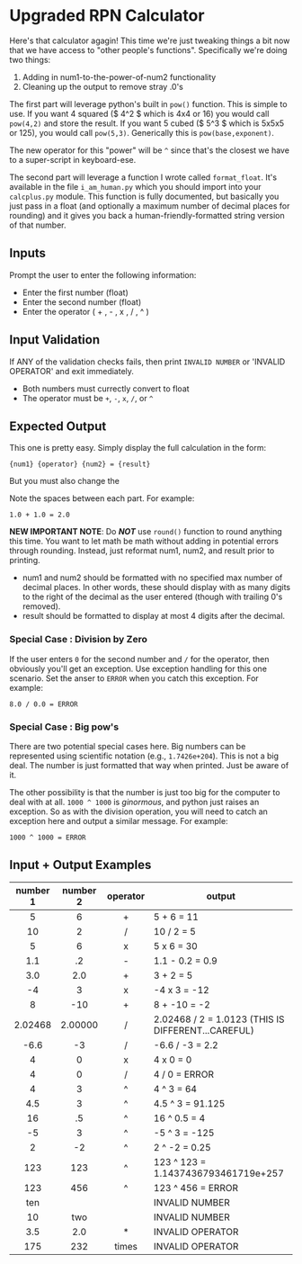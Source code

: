 # Upgraded RPN Calculator

Here's that calculator agagin! This time we're just tweaking things a bit now that we have access to "other people's functions". Specifically we're doing two things:

1. Adding in num1-to-the-power-of-num2 functionality
2. Cleaning up the output to remove stray .0's

The first part will leverage python's built in `pow()` function. This is simple
to use. If you want 4 squared ($ 4^2 $ which is 4x4 or 16) you would call
`pow(4,2)` and store the result. If you want 5 cubed ($ 5^3 $ which is 5x5x5 or
125), you would call `pow(5,3)`. Generically this is `pow(base,exponent)`.

The new operator for this "power" will be `^` since that's the closest we have
to a super-script in keyboard-ese.

The second part will leverage a function I wrote called `format_float`. It's
available in the file `i_am_human.py` which you should import into your
`calcplus.py` module. This function is fully documented, but basically you just
pass in a float (and optionally a maximum number of decimal places for rounding)
and it gives you back a human-friendly-formatted string version of that number.

## Inputs

Prompt the user to enter the following information:

- Enter the first number (float)
- Enter the second number (float)
- Enter the operator ( + , - , x , / , ^ )

## Input Validation

If ANY of the validation checks fails, then print `INVALID NUMBER` or 'INVALID
OPERATOR' and exit immediately.

- Both numbers must currectly convert to float
- The operator must be `+`, `-`, `x`, `/`, or `^`

## Expected Output

This one is pretty easy. Simply display the full calculation in the form:

`{num1} {operator} {num2} = {result}`

But you must also change the 

Note the spaces between each part. For example:

`1.0 + 1.0 = 2.0`

**NEW IMPORTANT NOTE**: Do _**NOT**_ use `round()` function to round anything
this time. You want to let math be math without adding in potential errors
through rounding. Instead, just reformat num1, num2, and result prior to
printing.

 - num1 and num2 should be formatted with no specified max number of decimal
   places. In other words, these should display with as many digits to the right
   of the decimal as the user entered (though with trailing 0's removed).
 - result should be formatted to display at most 4 digits after the decimal.

### Special Case : Division by Zero

If the user enters `0` for the second number and `/` for the operator, then
obviously you'll get an exception. Use exception handling for this one scenario.
Set the anser to `ERROR` when you catch this exception. For example:

`8.0 / 0.0 = ERROR`

### Special Case : Big pow's

There are two potential special cases here. Big numbers can be represented using
scientific notation (e.g., `1.7426e+204`). This is not a big deal. The number is
just formatted that way when printed. Just be aware of it.

The other possibility is that the number is just too big for the computer to
deal with at all. `1000 ^ 1000` is _ginormous_, and python just raises an
exception. So as with the division operation, you will need to catch an
exception here and output a similar message. For example:

`1000 ^ 1000 = ERROR`

## Input + Output Examples

| number 1 | number 2 | operator | output
|:--------:|:--------:|:--------:|-------------------
| 5        | 6        | +        | 5 + 6 = 11
| 10       | 2        | /        | 10 / 2 = 5
| 5        | 6        | x        | 5 x 6 = 30
| 1.1      | .2       | -        | 1.1 - 0.2 = 0.9
| 3.0      | 2.0      | +        | 3 + 2 = 5
| -4       | 3        | x        | -4 x 3 = -12
| 8        | -10      | +        | 8 + -10 = -2
| 2.02468  | 2.00000  | /        | 2.02468 / 2 = 1.0123 (THIS IS DIFFERENT...CAREFUL)
| -6.6     | -3       | /        | -6.6 / -3 = 2.2
| 4        | 0        | x        | 4 x 0 = 0
| 4        | 0        | /        | 4 / 0 = ERROR
| 4        | 3        | ^        | 4 ^ 3 = 64
| 4.5      | 3        | ^        | 4.5 ^ 3 = 91.125
| 16       | .5       | ^        | 16 ^ 0.5 = 4
| -5       | 3        | ^        | -5 ^ 3 = -125
| 2        | -2       | ^        | 2 ^ -2 = 0.25
| 123      | 123      | ^        | 123 ^ 123 = 1.1437436793461719e+257
| 123      | 456      | ^        | 123 ^ 456 = ERROR
| ten      |          |          | INVALID NUMBER
| 10       | two      |          | INVALID NUMBER
| 3.5      | 2.0      | *        | INVALID OPERATOR
| 175      | 232      | times    | INVALID OPERATOR
